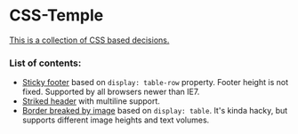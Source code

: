# CSS-Temple

[This is a collection of CSS based decisions.](https://anilator.github.io/CSS-Temple/)

### List of contents:
- [Sticky footer](https://anilator.github.io/CSS-Temple/#0) based on `display: table-row` property. Footer height is not fixed. Supported by all browsers newer than IE7.
- [Striked header](https://anilator.github.io/CSS-Temple/#1) with multiline support.
- [Border breaked by image](https://anilator.github.io/CSS-Temple/#2) based on `display: table`. It's kinda hacky, but supports different image heights and text volumes.
